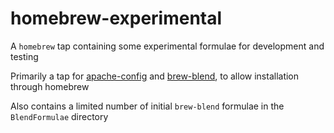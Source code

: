 # homebrew-experimental #

A `homebrew` tap containing some experimental formulae for development and testing

Primarily a tap for [apache-config](https://github.com/MPLew-is/apache-config) and [brew-blend](https://github.com/MPLew-is/homebrew-blend), to allow installation through homebrew

Also contains a limited number of initial `brew-blend` formulae in the `BlendFormulae` directory
